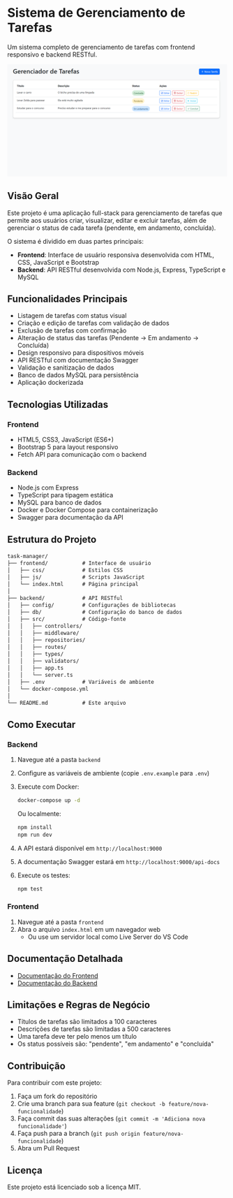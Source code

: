 # Sistema de Gerenciamento de Tarefas

Um sistema completo de gerenciamento de tarefas com frontend responsivo e backend RESTful.

![Gerenciador de Tarefas](frontend/.github/preview.png)

## Visão Geral

Este projeto é uma aplicação full-stack para gerenciamento de tarefas que permite aos usuários criar, visualizar, editar e excluir tarefas, além de gerenciar o status de cada tarefa (pendente, em andamento, concluída).

O sistema é dividido em duas partes principais:
- **Frontend**: Interface de usuário responsiva desenvolvida com HTML, CSS, JavaScript e Bootstrap
- **Backend**: API RESTful desenvolvida com Node.js, Express, TypeScript e MySQL

## Funcionalidades Principais

- Listagem de tarefas com status visual
- Criação e edição de tarefas com validação de dados
- Exclusão de tarefas com confirmação
- Alteração de status das tarefas (Pendente → Em andamento → Concluída)
- Design responsivo para dispositivos móveis
- API RESTful com documentação Swagger
- Validação e sanitização de dados
- Banco de dados MySQL para persistência
- Aplicação dockerizada

## Tecnologias Utilizadas

### Frontend
- HTML5, CSS3, JavaScript (ES6+)
- Bootstrap 5 para layout responsivo
- Fetch API para comunicação com o backend

### Backend
- Node.js com Express
- TypeScript para tipagem estática
- MySQL para banco de dados
- Docker e Docker Compose para containerização
- Swagger para documentação da API

## Estrutura do Projeto

```
task-manager/
├── frontend/           # Interface de usuário
│   ├── css/            # Estilos CSS
│   ├── js/             # Scripts JavaScript
│   └── index.html      # Página principal
│
├── backend/            # API RESTful
│   ├── config/         # Configurações de bibliotecas
│   ├── db/             # Configuração do banco de dados
│   ├── src/            # Código-fonte
│   │   ├── controllers/
│   │   ├── middleware/
│   │   ├── repositories/
│   │   ├── routes/
│   │   ├── types/
│   │   ├── validators/
│   │   ├── app.ts
│   │   └── server.ts
│   ├── .env            # Variáveis de ambiente
│   └── docker-compose.yml
│
└── README.md           # Este arquivo
```

## Como Executar

### Backend

1. Navegue até a pasta `backend`
2. Configure as variáveis de ambiente (copie `.env.example` para `.env`)
3. Execute com Docker:
   ```bash
   docker-compose up -d
   ```
   Ou localmente:
   ```bash
   npm install
   npm run dev
   ```
4. A API estará disponível em `http://localhost:9000`
5. A documentação Swagger estará em `http://localhost:9000/api-docs`

6. Execute os testes:
    ```bash
    npm test
    ```

### Frontend

1. Navegue até a pasta `frontend`
2. Abra o arquivo `index.html` em um navegador web
   - Ou use um servidor local como Live Server do VS Code

## Documentação Detalhada

- [Documentação do Frontend](frontend/README.md)
- [Documentação do Backend](backend/README.md)

## Limitações e Regras de Negócio

- Títulos de tarefas são limitados a 100 caracteres
- Descrições de tarefas são limitadas a 500 caracteres
- Uma tarefa deve ter pelo menos um título
- Os status possíveis são: "pendente", "em andamento" e "concluída"

## Contribuição

Para contribuir com este projeto:

1. Faça um fork do repositório
2. Crie uma branch para sua feature (`git checkout -b feature/nova-funcionalidade`)
3. Faça commit das suas alterações (`git commit -m 'Adiciona nova funcionalidade'`)
4. Faça push para a branch (`git push origin feature/nova-funcionalidade`)
5. Abra um Pull Request

## Licença

Este projeto está licenciado sob a licença MIT.